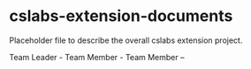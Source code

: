 # cslabs-extension-documents

Placeholder file to describe the overall cslabs extension project.

Team Leader - 
Team Member - 
Team Member – 
